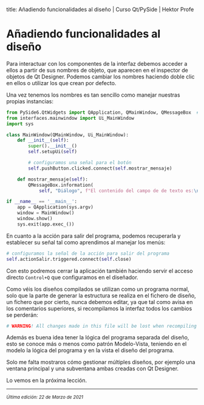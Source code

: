 title: Añadiendo funcionalidades al diseño | Curso Qt/PySide | Hektor Profe

# Añadiendo funcionalidades al diseño

Para interactuar con los componentes de la interfaz debemos acceder a ellos a partir de sus nombres de objeto, que aparecen en el inspector de objetos de Qt Designer. Podemos cambiar los nombres haciendo doble clic en ellos o utilizar los que crean por defecto.

Una vez tenemos los nombres es tan sencillo como manejar nuestras propias instancias:

```python
from PySide6.QtWidgets import QApplication, QMainWindow, QMessageBox  # edited
from interfaces.mainwindow import Ui_MainWindow
import sys

class MainWindow(QMainWindow, Ui_MainWindow):
    def __init__(self):
        super().__init__()
        self.setupUi(self)

        # configuramos una señal para el botón
        self.pushButton.clicked.connect(self.mostrar_mensaje)

    def mostrar_mensaje(self):
        QMessageBox.information(
            self, "Diálogo", f"El contenido del campo de de texto es:\n\n{self.lineEdit.text()}")

if __name__ == '__main__':
    app = QApplication(sys.argv)
    window = MainWindow()
    window.show()
    sys.exit(app.exec_())
```

En cuanto a la acción para salir del programa, podemos recuperarla y establecer su señal tal como aprendimos al manejar los menús:

```python
# configuramos la señal de la acción para salir del programa
self.actionSalir.triggered.connect(self.close)
```

Con esto podremos cerrar la aplicación también haciendo servir el acceso directo `Control+Q` que configuramos en el diseñador.

Como véis los diseños compilados se utilizan como un programa normal, solo que la parte de generar la estructura se realiza en el fichero de diseño, un fichero que por cierto, nunca debemos editar, ya que tal como avisa en los comentarios superiores, si recompilamos la interfaz todos los cambios se perderán:

```python
# WARNING! All changes made in this file will be lost when recompiling UI file!
```

Además es buena idea tener la lógica del programa separada del diseño, esto se conoce más o menos como patrón Modelo-Vista, teniendo en el modelo la lógica del programa y en la vista el diseño del programa.

Solo me falta mostraros cómo gestionar múltiples diseños, por ejemplo una ventana principal y una subventana ambas creadas con Qt Designer.

Lo vemos en la próxima lección.


___
<small class="edited"><i>Última edición: 22 de Marzo de 2021</i></small>